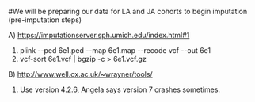 #We will be preparing our data for LA and JA cohorts to begin imputation (pre-imputation steps)

A) https://imputationserver.sph.umich.edu/index.html#1
1) plink --ped 6e1.ped --map 6e1.map --recode vcf --out 6e1 
2) vcf-sort 6e1.vcf | bgzip -c > 6e1.vcf.gz
    
B) http://www.well.ox.ac.uk/~wrayner/tools/
1) Use version 4.2.6, Angela says version 7 crashes sometimes. 
    
